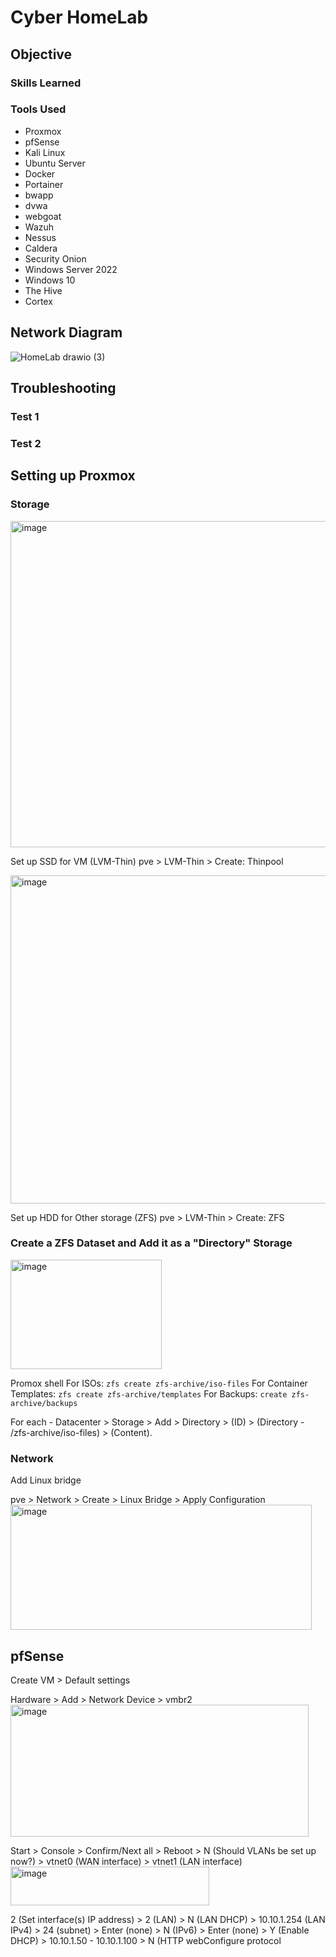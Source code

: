 # Cyber HomeLab

## Objective

### Skills Learned

### Tools Used

- Proxmox
- pfSense
- Kali Linux
- Ubuntu Server
- Docker
- Portainer
- bwapp
- dvwa
- webgoat
- Wazuh
- Nessus
- Caldera
- Security Onion
- Windows Server 2022
- Windows 10
- The Hive
- Cortex

## Network Diagram

![HomeLab drawio (3)](https://github.com/user-attachments/assets/bf878df6-e5e0-4935-9d7c-e012a1d8a11d)

## Troubleshooting



### Test 1

### Test 2 

## Setting up Proxmox 

### Storage

<img width="1058" height="522" alt="image" src="https://github.com/user-attachments/assets/e62b911b-c1ad-4182-8e61-5320ea46fe13" />

Set up SSD for VM (LVM-Thin)
pve > LVM-Thin > Create: Thinpool 

<img width="1065" height="525" alt="image" src="https://github.com/user-attachments/assets/df71573f-d17f-4f53-856b-bcf31ba9213d" />

Set up HDD for Other storage (ZFS)
pve > LVM-Thin > Create: ZFS

### Create a ZFS Dataset and Add it as a "Directory" Storage

<img width="242" height="175" alt="image" src="https://github.com/user-attachments/assets/4f258659-80c1-4954-8d3d-6b9e8f65d0ef" />

Promox shell 
For ISOs: `zfs create zfs-archive/iso-files`
For Container Templates: `zfs create zfs-archive/templates`
For Backups: `create zfs-archive/backups`

For each - Datacenter > Storage > Add > Directory > (ID) > (Directory - /zfs-archive/iso-files) > (Content).

### Network

Add Linux bridge 

pve > Network > Create > Linux Bridge > Apply Configuration
<img width="482" height="200" alt="image" src="https://github.com/user-attachments/assets/49e72cb2-65f2-4d39-8831-1284e881c75a" />

 
## pfSense

Create VM > Default settings

Hardware > Add > Network Device > vmbr2
<img width="477" height="211" alt="image" src="https://github.com/user-attachments/assets/1997d047-58b9-49dc-ad19-119178048552" />

Start > Console > Confirm/Next all > Reboot > N (Should VLANs be set up now?) > vtnet0 (WAN interface) > vtnet1 (LAN interface)
<img width="318" height="62" alt="image" src="https://github.com/user-attachments/assets/f695e771-602b-4eeb-9e6b-b38cc2bd6954" />

2 (Set interface(s) IP address) > 2 (LAN) > N (LAN DHCP) > 10.10.1.254 (LAN IPv4) > 24 (subnet) > Enter (none) > N (IPv6) > Enter (none) > Y (Enable DHCP) > 10.10.1.50 - 10.10.1.100 > N (HTTP webConfigure protocol


